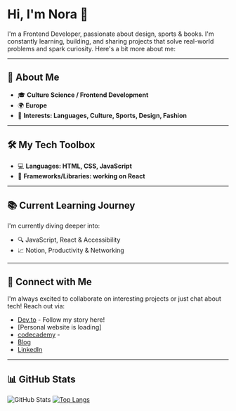 # Hi, I'm Nora 👋

I'm a Frontend Developer, passionate about design, sports & books. I'm constantly learning, building, and sharing projects that solve real-world problems and spark curiosity. 
Here's a bit more about me:

---

## 🌟 About Me
- 🎓 **Culture Science / Frontend Development**
- 🌍 **Europe** 
- 🎯 **Interests: Languages, Culture, Sports, Design, Fashion**

---

## 🛠 My Tech Toolbox
- 💻 **Languages: HTML, CSS, JavaScript**
- 🧰 **Frameworks/Libraries: working on React**

---

## 📚 Current Learning Journey
I'm currently diving deeper into:
- 🔍 JavaScript, React & Accessibility 
- 📈 Notion, Productivity & Networking

---

## 🤝 Connect with Me
I'm always excited to collaborate on interesting projects or just chat about tech! Reach out via:

- [Dev.to](https://dev.to/zofienora) - Follow my story here!
- [Personal website is loading]
- [codecademy](https://www.codecademy.com/profiles/zofienora) -
- [Blog](https://noracodes.hashnode.dev)
- [LinkedIn](https://www.linkedin.com/feed/)

---

## 📊 GitHub Stats
![GitHub Stats](https://github-readme-stats.vercel.app/api?username=zofienora&show_icons=true&theme=radical)
[![Top Langs](https://github-readme-stats.vercel.app/api/top-langs/?username=zofienora&layout=compact&theme=radical)](https://github.com/anuraghazra/github-readme-stats)

